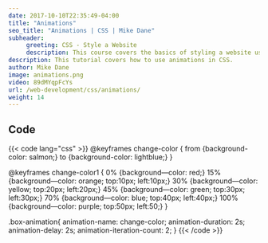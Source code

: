```yaml
---
date: 2017-10-10T22:35:49-04:00
title: "Animations"
seo_title: "Animations | CSS | Mike Dane"
subheader:
     greeting: CSS - Style a Website
     description: This course covers the basics of styling a website using CSS. Work your way through the videos/articles and I'll teach you everything you need to know to style a basic website!
description: This tutorial covers how to use animations in CSS.
author: Mike Dane
image: animations.png
video: 89dMYqpFcYs
url: /web-development/css/animations/
weight: 14
---
```


## Code

{{< code lang="css" >}}
@keyframes change-color {
     from {background-color: salmon;}
     to {background-color: lightblue;}
}

@keyframes change-color1 {
     0% {background—color: red;}
     15% {background—color: orange; top:10px; left:10px;}
     30% {background—color: yellow; top:20px; left:20px;}
     45% {background—color: green; top:30px; left:30px;}
     70% {background—color: blue; top:40px; left:40px;}
     100% {background—color: purple; top:50px; left:50;}
}

.box-animation{
     animation-name: change-color;
     animation-duration: 2s;
     animation-delay: 2s;
     animation-iteration-count: 2;
}
{{< /code >}}